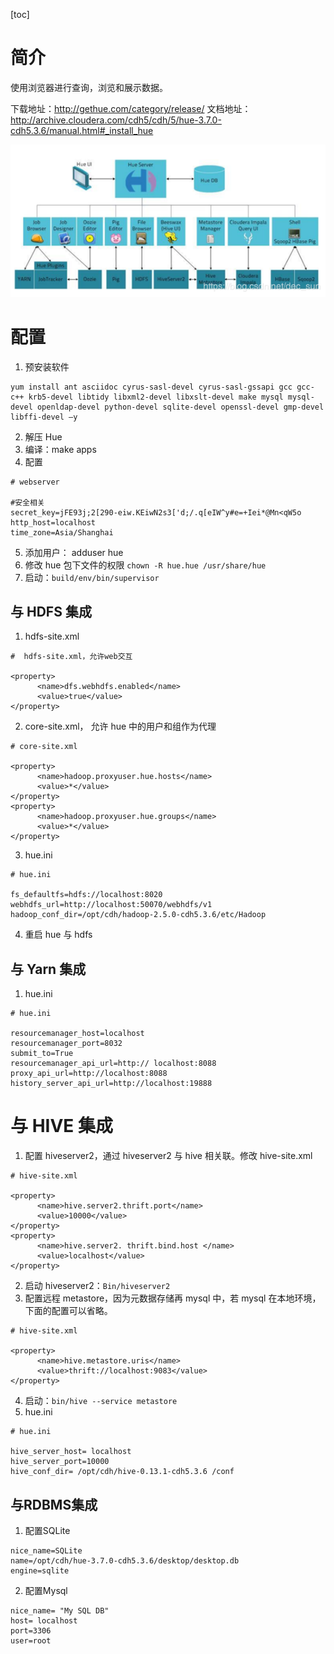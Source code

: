 [toc]
# 简介
使用浏览器进行查询，浏览和展示数据。

下载地址：http://gethue.com/category/release/
文档地址：http://archive.cloudera.com/cdh5/cdh/5/hue-3.7.0-cdh5.3.6/manual.html#_install_hue

![在这里插入图片描述](pictures/Hue01.png)

# 配置
1. 预安装软件

```
yum install ant asciidoc cyrus-sasl-devel cyrus-sasl-gssapi gcc gcc-c++ krb5-devel libtidy libxml2-devel libxslt-devel make mysql mysql-devel openldap-devel python-devel sqlite-devel openssl-devel gmp-devel libffi-devel –y
```

2. 解压 Hue
3. 编译：make apps
4. 配置

```
# webserver

#安全相关
secret_key=jFE93j;2[290-eiw.KEiwN2s3['d;/.q[eIW^y#e=+Iei*@Mn<qW5o
http_host=localhost
time_zone=Asia/Shanghai
```

5. 添加用户： adduser hue
6. 修改 hue 包下文件的权限 `chown -R hue.hue /usr/share/hue`
7. 启动：`build/env/bin/supervisor`


## 与 HDFS 集成
1. hdfs-site.xml
```
#  hdfs-site.xml，允许web交互

<property>
      <name>dfs.webhdfs.enabled</name>
      <value>true</value>
</property>
```

2. core-site.xml， 允许 hue 中的用户和组作为代理

```
# core-site.xml

<property>
      <name>hadoop.proxyuser.hue.hosts</name>
      <value>*</value>
</property>
<property>
      <name>hadoop.proxyuser.hue.groups</name>
      <value>*</value>
</property>
```

3. hue.ini

```
# hue.ini

fs_defaultfs=hdfs://localhost:8020
webhdfs_url=http://localhost:50070/webhdfs/v1
hadoop_conf_dir=/opt/cdh/hadoop-2.5.0-cdh5.3.6/etc/Hadoop
```

4. 重启 hue 与 hdfs

## 与 Yarn 集成
1. hue.ini

```
# hue.ini

resourcemanager_host=localhost
resourcemanager_port=8032
submit_to=True
resourcemanager_api_url=http:// localhost:8088
proxy_api_url=http://localhost:8088
history_server_api_url=http://localhost:19888
```

# 与 HIVE 集成
1. 配置 hiveserver2，通过 hiveserver2 与 hive 相关联。修改 hive-site.xml

```
# hive-site.xml

<property>
      <name>hive.server2.thrift.port</name>
      <value>10000</value>
</property>
<property>
      <name>hive.server2. thrift.bind.host </name>
      <value>localhost</value>
</property>
```

2. 启动 hiveserver2：`Bin/hiveserver2`
3. 配置远程 metastore，因为元数据存储再 mysql 中，若 mysql 在本地环境，下面的配置可以省略。

```
# hive-site.xml

<property>
      <name>hive.metastore.uris</name>
      <value>thrift://localhost:9083</value>
</property>
```

4. 启动：`bin/hive --service metastore`
5. hue.ini

```
# hue.ini

hive_server_host= localhost
hive_server_port=10000
hive_conf_dir= /opt/cdh/hive-0.13.1-cdh5.3.6 /conf
```

## 与RDBMS集成
1. 配置SQLite

```
nice_name=SQLite
name=/opt/cdh/hue-3.7.0-cdh5.3.6/desktop/desktop.db
engine=sqlite
```

2. 配置Mysql

```
nice_name= "My SQL DB"
host= localhost
port=3306
user=root
```